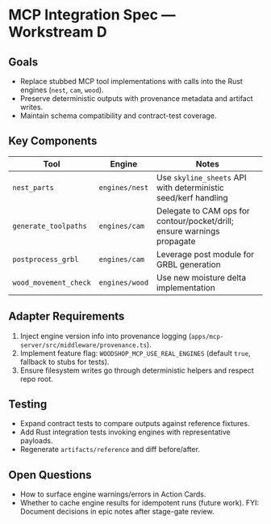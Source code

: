# MCP Integration Spec — Workstream D

## Goals
- Replace stubbed MCP tool implementations with calls into the Rust engines (`nest`, `cam`, `wood`).
- Preserve deterministic outputs with provenance metadata and artifact writes.
- Maintain schema compatibility and contract-test coverage.

## Key Components
| Tool | Engine | Notes |
|---|---|---|
| `nest_parts` | `engines/nest` | Use `skyline_sheets` API with deterministic seed/kerf handling |
| `generate_toolpaths` | `engines/cam` | Delegate to CAM ops for contour/pocket/drill; ensure warnings propagate |
| `postprocess_grbl` | `engines/cam` | Leverage post module for GRBL generation |
| `wood_movement_check` | `engines/wood` | Use new moisture delta implementation |

## Adapter Requirements
1. Inject engine version info into provenance logging (`apps/mcp-server/src/middleware/provenance.ts`).
2. Implement feature flag: `WOODSHOP_MCP_USE_REAL_ENGINES` (default `true`, fallback to stubs for tests).
3. Ensure filesystem writes go through deterministic helpers and respect repo root.

## Testing
- Expand contract tests to compare outputs against reference fixtures.
- Add Rust integration tests invoking engines with representative payloads.
- Regenerate `artifacts/reference` and diff before/after.

## Open Questions
- How to surface engine warnings/errors in Action Cards.
- Whether to cache engine results for idempotent runs (future work).
FYI: Document decisions in epic notes after stage-gate review.
